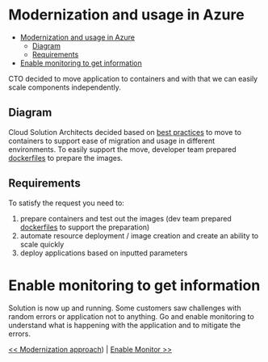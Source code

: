 ﻿# Modernization and usage in Azure

<!-- TOC -->
* [Modernization and usage in Azure](#modernization-and-usage-in-azure)
  * [Diagram](#diagram)
  * [Requirements](#requirements)
* [Enable monitoring to get information](#enable-monitoring-to-get-information)
<!-- TOC -->

CTO decided to move application to containers and with that we can easily scale components independently.

## Diagram

Cloud Solution Architects decided based
on [best practices](https://docs.microsoft.com/en-us/azure/cloud-adoption-framework/) to move to containers to support
ease of migration and usage in different environments. To easily support the move, developer team
prepared [dockerfiles](../containers) to prepare the images.

## Requirements

To satisfy the request you need to:
1. prepare containers and test out the images (dev team prepared [dockerfiles](../containers) to support the preparation)
2. automate resource deployment / image creation and create an ability to scale quickly
3. deploy applications based on inputted parameters 

# Enable monitoring to get information

Solution is now up and running. Some customers saw challenges with random errors or application not to anything. 
Go and enable monitoring to understand what is happening with the application and to mitigate the errors.

[<< Modernization approach](./03-modernization-in-Azure.md)) | [ Enable Monitor >>](./04-monitoring-basics.md)
